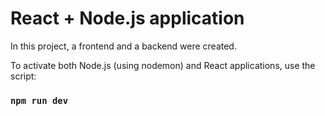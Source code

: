 # React + Node.js application

In this project, a frontend and a backend were created.

To activate both Node.js (using nodemon) and React applications, use the script: 
### `npm run dev`

